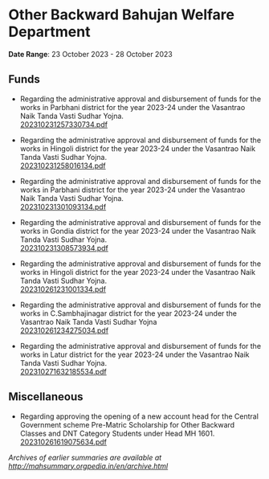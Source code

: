 # Other Backward Bahujan Welfare Department

**Date Range**: 23 October 2023 - 28 October 2023


## Funds
- Regarding the administrative approval and disbursement of funds for the works in Parbhani district for the year 2023-24 under the Vasantrao Naik Tanda Vasti Sudhar Yojna.\
  [202310231257330734.pdf](https://gr.maharashtra.gov.in/Site/Upload/Government%20Resolutions/English/202310231257330734.pdf)

- Regarding the administrative approval and disbursement of funds for the works in Hingoli district for the year 2023-24 under the Vasantrao Naik Tanda Vasti Sudhar Yojna.\
  [202310231258016134.pdf](https://gr.maharashtra.gov.in/Site/Upload/Government%20Resolutions/English/202310231258016134.pdf)

- Regarding the administrative approval and disbursement of funds for the works in Parbhani district for the year 2023-24 under the Vasantrao Naik Tanda Vasti Sudhar Yojna.\
  [202310231301093134.pdf](https://gr.maharashtra.gov.in/Site/Upload/Government%20Resolutions/English/202310231301093134.pdf)

- Regarding the administrative approval and disbursement of funds for the works in Gondia district for the year 2023-24 under the Vasantrao Naik Tanda Vasti Sudhar Yojna.\
  [202310231308573934.pdf](https://gr.maharashtra.gov.in/Site/Upload/Government%20Resolutions/English/202310231308573934.pdf)

- Regarding the administrative approval and disbursement of funds for the works in Hingoli district for the year 2023-24 under the Vasantrao Naik Tanda Vasti Sudhar Yojna.\
  [202310261231001334.pdf](https://gr.maharashtra.gov.in/Site/Upload/Government%20Resolutions/English/202310261231001334.pdf)

- Regarding the administrative approval and disbursement of funds for the works in C.Sambhajinagar district for the year 2023-24 under the Vasantrao Naik Tanda Vasti Sudhar Yojna\
  [202310261234275034.pdf](https://gr.maharashtra.gov.in/Site/Upload/Government%20Resolutions/English/202310261234275034.pdf)

- Regarding the administrative approval and disbursement of funds for the works in Latur district for the year 2023-24 under the Vasantrao Naik Tanda Vasti Sudhar Yojna.\
  [202310271632185534.pdf](https://gr.maharashtra.gov.in/Site/Upload/Government%20Resolutions/English/202310271632185534.pdf)

## Miscellaneous
- Regarding approving the opening of a new account head for the Central Government scheme Pre-Matric Scholarship for Other Backward Classes and DNT Category Students under Head MH 1601.\
  [202310261619075634.pdf](https://gr.maharashtra.gov.in/Site/Upload/Government%20Resolutions/English/202310261619075634.pdf)


*Archives of earlier summaries are available at http://mahsummary.orgpedia.in/en/archive.html*